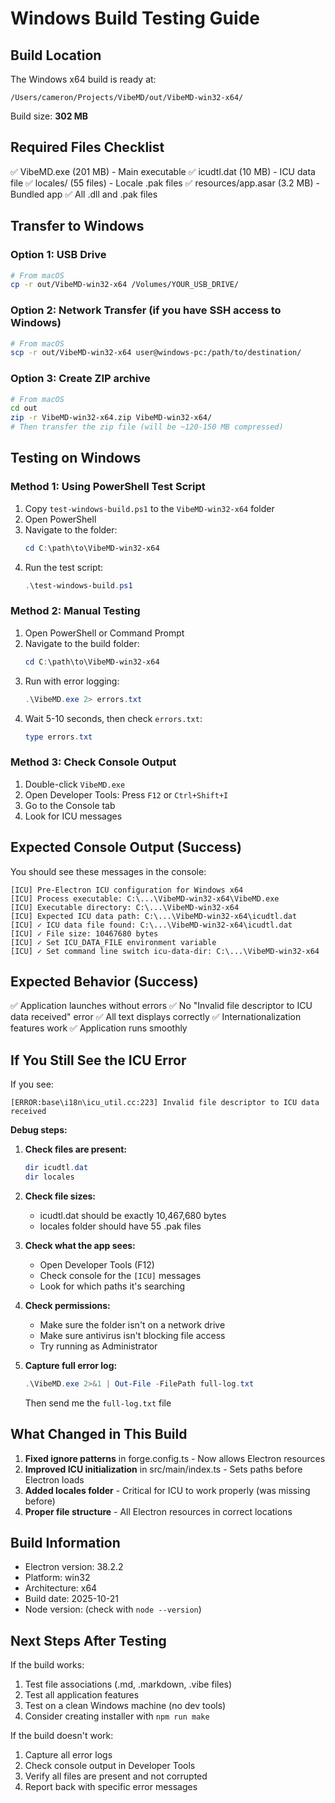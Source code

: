 # Windows Build Testing Guide

## Build Location

The Windows x64 build is ready at:
```
/Users/cameron/Projects/VibeMD/out/VibeMD-win32-x64/
```

Build size: **302 MB**

## Required Files Checklist

✅ VibeMD.exe (201 MB) - Main executable
✅ icudtl.dat (10 MB) - ICU data file
✅ locales/ (55 files) - Locale .pak files
✅ resources/app.asar (3.2 MB) - Bundled app
✅ All .dll and .pak files

## Transfer to Windows

### Option 1: USB Drive
```bash
# From macOS
cp -r out/VibeMD-win32-x64 /Volumes/YOUR_USB_DRIVE/
```

### Option 2: Network Transfer (if you have SSH access to Windows)
```bash
# From macOS
scp -r out/VibeMD-win32-x64 user@windows-pc:/path/to/destination/
```

### Option 3: Create ZIP archive
```bash
# From macOS
cd out
zip -r VibeMD-win32-x64.zip VibeMD-win32-x64/
# Then transfer the zip file (will be ~120-150 MB compressed)
```

## Testing on Windows

### Method 1: Using PowerShell Test Script

1. Copy `test-windows-build.ps1` to the `VibeMD-win32-x64` folder
2. Open PowerShell
3. Navigate to the folder:
   ```powershell
   cd C:\path\to\VibeMD-win32-x64
   ```
4. Run the test script:
   ```powershell
   .\test-windows-build.ps1
   ```

### Method 2: Manual Testing

1. Open PowerShell or Command Prompt
2. Navigate to the build folder:
   ```powershell
   cd C:\path\to\VibeMD-win32-x64
   ```
3. Run with error logging:
   ```powershell
   .\VibeMD.exe 2> errors.txt
   ```
4. Wait 5-10 seconds, then check `errors.txt`:
   ```powershell
   type errors.txt
   ```

### Method 3: Check Console Output

1. Double-click `VibeMD.exe`
2. Open Developer Tools: Press `F12` or `Ctrl+Shift+I`
3. Go to the Console tab
4. Look for ICU messages

## Expected Console Output (Success)

You should see these messages in the console:

```
[ICU] Pre-Electron ICU configuration for Windows x64
[ICU] Process executable: C:\...\VibeMD-win32-x64\VibeMD.exe
[ICU] Executable directory: C:\...\VibeMD-win32-x64
[ICU] Expected ICU data path: C:\...\VibeMD-win32-x64\icudtl.dat
[ICU] ✓ ICU data file found: C:\...\VibeMD-win32-x64\icudtl.dat
[ICU] ✓ File size: 10467680 bytes
[ICU] ✓ Set ICU_DATA_FILE environment variable
[ICU] ✓ Set command line switch icu-data-dir: C:\...\VibeMD-win32-x64
```

## Expected Behavior (Success)

✅ Application launches without errors
✅ No "Invalid file descriptor to ICU data received" error
✅ All text displays correctly
✅ Internationalization features work
✅ Application runs smoothly

## If You Still See the ICU Error

If you see:
```
[ERROR:base\i18n\icu_util.cc:223] Invalid file descriptor to ICU data received
```

**Debug steps:**

1. **Check files are present:**
   ```powershell
   dir icudtl.dat
   dir locales
   ```

2. **Check file sizes:**
   - icudtl.dat should be exactly 10,467,680 bytes
   - locales folder should have 55 .pak files

3. **Check what the app sees:**
   - Open Developer Tools (F12)
   - Check console for the `[ICU]` messages
   - Look for which paths it's searching

4. **Check permissions:**
   - Make sure the folder isn't on a network drive
   - Make sure antivirus isn't blocking file access
   - Try running as Administrator

5. **Capture full error log:**
   ```powershell
   .\VibeMD.exe 2>&1 | Out-File -FilePath full-log.txt
   ```
   Then send me the `full-log.txt` file

## What Changed in This Build

1. **Fixed ignore patterns** in forge.config.ts - Now allows Electron resources
2. **Improved ICU initialization** in src/main/index.ts - Sets paths before Electron loads
3. **Added locales folder** - Critical for ICU to work properly (was missing before)
4. **Proper file structure** - All Electron resources in correct locations

## Build Information

- Electron version: 38.2.2
- Platform: win32
- Architecture: x64
- Build date: 2025-10-21
- Node version: (check with `node --version`)

## Next Steps After Testing

If the build works:
1. Test file associations (.md, .markdown, .vibe files)
2. Test all application features
3. Test on a clean Windows machine (no dev tools)
4. Consider creating installer with `npm run make`

If the build doesn't work:
1. Capture all error logs
2. Check console output in Developer Tools
3. Verify all files are present and not corrupted
4. Report back with specific error messages
